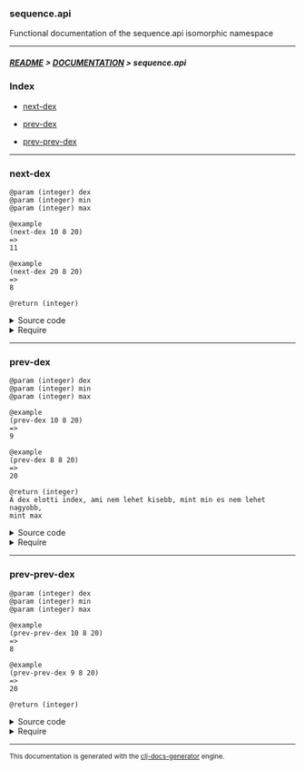 
### sequence.api

Functional documentation of the sequence.api isomorphic namespace

---

##### [README](../../../README.md) > [DOCUMENTATION](../../COVER.md) > sequence.api

### Index

- [next-dex](#next-dex)

- [prev-dex](#prev-dex)

- [prev-prev-dex](#prev-prev-dex)

---

### next-dex

```
@param (integer) dex
@param (integer) min
@param (integer) max
```

```
@example
(next-dex 10 8 20)
=>
11
```

```
@example
(next-dex 20 8 20)
=>
8
```

```
@return (integer)
```

<details>
<summary>Source code</summary>

```
(defn next-dex
  [dex min max]
  (cond (>= dex max) min
        (<  dex min) min
        :return (inc dex)))
```

</details>

<details>
<summary>Require</summary>

```
(ns my-namespace (:require [sequence.api :refer [next-dex]]))

(sequence.api/next-dex ...)
(next-dex              ...)
```

</details>

---

### prev-dex

```
@param (integer) dex
@param (integer) min
@param (integer) max
```

```
@example
(prev-dex 10 8 20)
=>
9
```

```
@example
(prev-dex 8 8 20)
=>
20
```

```
@return (integer)
A dex elotti index, ami nem lehet kisebb, mint min es nem lehet nagyobb,
mint max
```

<details>
<summary>Source code</summary>

```
(defn prev-dex
  [dex min max]
  (cond (<= dex min) max
        (>  dex max) max
        :return (dec dex)))
```

</details>

<details>
<summary>Require</summary>

```
(ns my-namespace (:require [sequence.api :refer [prev-dex]]))

(sequence.api/prev-dex ...)
(prev-dex              ...)
```

</details>

---

### prev-prev-dex

```
@param (integer) dex
@param (integer) min
@param (integer) max
```

```
@example
(prev-prev-dex 10 8 20)
=>
8
```

```
@example
(prev-prev-dex 9 8 20)
=>
20
```

```
@return (integer)
```

<details>
<summary>Source code</summary>

```
(defn prev-prev-dex
  [dex min max]
  (cond
        (not (> max min)) min

        (> dex max) (dec max)

        (<= dex min) (dec max)

        (= dex (inc min)) max

        :return (- dex 2)))
```

</details>

<details>
<summary>Require</summary>

```
(ns my-namespace (:require [sequence.api :refer [prev-prev-dex]]))

(sequence.api/prev-prev-dex ...)
(prev-prev-dex              ...)
```

</details>

---

<sub>This documentation is generated with the [clj-docs-generator](https://github.com/bithandshake/clj-docs-generator) engine.</sub>

